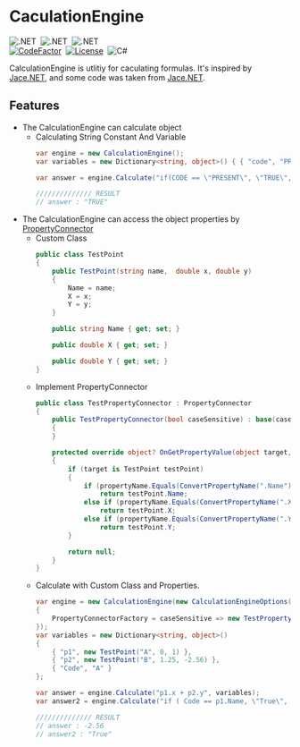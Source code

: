 # CaculationEngine

![.NET](https://img.shields.io/badge/.NET-8.0-512BD4?style=flat)&nbsp;
![.NET](https://img.shields.io/badge/.NET-Framework%204.8-512BD4?style=flat)&nbsp;
![.NET](https://img.shields.io/badge/.NET-CoreApp%203.1-512BD4?style=flat)&nbsp;
<br>
[![CodeFactor](https://www.codefactor.io/repository/github/soomin-kevin-sung/dotnet-calculation-engine/badge)](https://www.codefactor.io/repository/github/soomin-kevin-sung/dotnet-calculation-engine)&nbsp;
[![License](https://img.shields.io/github/license/soomin-kevin-sung/dotnet-calculation-engine)](LICENSE.md)&nbsp;
![C#](https://img.shields.io/badge/.NET-C%23-007396?style=flat)&nbsp;

CalculationEngine is utlitiy for caculating formulas. It's inspired by [Jace.NET](https://github.com/pieterderycke/Jace), and some code was taken from [Jace.NET](https://github.com/pieterderycke/Jace).

## Features
* The CalculationEngine can calculate object
    - Calculating String Constant And Variable
        ```csharp
        var engine = new CalculationEngine();
        var variables = new Dictionary<string, object>() { { "code", "PRESENT" } };

        var answer = engine.Calculate("if(CODE == \"PRESENT\", \"TRUE\", \"FALSE\")", variables);

        ////////////// RESULT
        // answer : "TRUE"
        ```
* The CalculationEngine can access the object properties by [PropertyConnector](https://github.com/soomin-kevin-sung/dotnet-calculation-engine/blob/master/src/KevinComponent/KevinComponent/Execution/PropertyConnector.cs)
    * Custom Class
        ```csharp
        public class TestPoint
        {
            public TestPoint(string name,  double x, double y)
            {
                Name = name;
                X = x;
                Y = y;
            }

            public string Name { get; set; }

            public double X { get; set; }

            public double Y { get; set; }
        }
        ```
    * Implement PropertyConnector
        ```csharp
        public class TestPropertyConnector : PropertyConnector
        {
            public TestPropertyConnector(bool caseSensitive) : base(caseSensitive)
            {
            }

            protected override object? OnGetPropertyValue(object target, string propertyName)
            {
                if (target is TestPoint testPoint)
                {
                    if (propertyName.Equals(ConvertPropertyName(".Name")))
                        return testPoint.Name;
                    else if (propertyName.Equals(ConvertPropertyName(".X")))
                        return testPoint.X;
                    else if (propertyName.Equals(ConvertPropertyName(".Y")))
                        return testPoint.Y;
                }

                return null;
            }
        }
        ```
    * Calculate with Custom Class and Properties.
        ```csharp
        var engine = new CalculationEngine(new CalculationEngineOptions()
        {
            PropertyConnectorFactory = caseSensitive => new TestPropertyConnector(caseSensitive)
        });
        var variables = new Dictionary<string, object>()
        {
            { "p1", new TestPoint("A", 0, 1) },
            { "p2", new TestPoint("B", 1.25, -2.56) },
            { "Code", "A" }
        };

        var answer = engine.Calculate("p1.x + p2.y", variables);
        var answer2 = engine.Calculate("if ( Code == p1.Name, \"True\", \"False\")", variables);

        ////////////// RESULT
        // answer : -2.56
        // answer2 : "True"
        ```